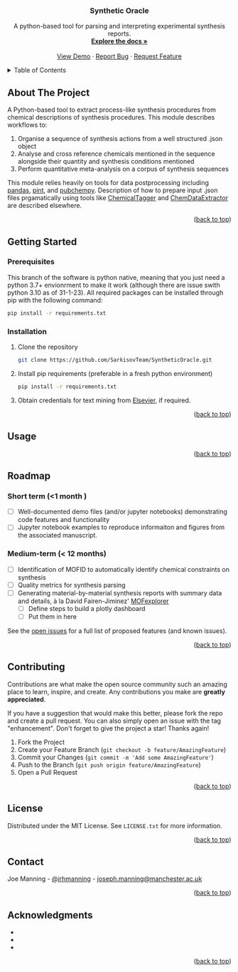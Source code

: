 <!-- Improved compatibility of back to top link: See: https://github.com/othneildrew/Best-README-Template/pull/73 -->
<a name="readme-top"></a>
<!--
*** Thanks for checking out the Best-README-Template. If you have a suggestion
*** that would make this better, please fork the repo and create a pull request
*** or simply open an issue with the tag "enhancement".
*** Don't forget to give the project a star!
*** Thanks again! Now go create something AMAZING! :D
-->



<!-- PROJECT SHIELDS -->
<!--
*** I'm using markdown "reference style" links for readability.
*** Reference links are enclosed in brackets [ ] instead of parentheses ( ).
*** See the bottom of this document for the declaration of the reference variables
*** for contributors-url, forks-url, etc. This is an optional, concise syntax you may use.
*** https://www.markdownguide.org/basic-syntax/#reference-style-links
-->




<!-- PROJECT LOGO -->

[//]: # (<br />)

[//]: # (<div align="center">)

[//]: # (  <a href="https://github.com/github_username/repo_name">)

[//]: # (    <img src="images/logo.png" alt="Logo" width="80" height="80">)

[//]: # (  </a>)

<h3 align="center">Synthetic Oracle</h3>
<div>
  <p align="center">
    A python-based tool for parsing and interpreting experimental synthesis reports.
    <br />
    <a href="https://github.com/jrhmanning/SynOracle/doc"><strong>Explore the docs »</strong></a>
    <br />
    <br />
    <a href="https://github.com/jrhmanning/SynOarcle/demo">View Demo</a>
    ·
    <a href="https://github.com/jrhmanning/SynOracle/issues">Report Bug</a>
    ·
    <a href="https://github.com/jrhmanning/SynOracle/issues">Request Feature</a>
  </p>
</div>



<!-- TABLE OF CONTENTS -->
<details>
  <summary>Table of Contents</summary>
  <ol>
    <li>
      <a href="#about-the-project">About The Project</a>
      <ul>
        <li><a href="#built-with">Built With</a></li>
      </ul>
    </li>
    <li>
      <a href="#getting-started">Getting Started</a>
      <ul>
        <li><a href="#prerequisites">Prerequisites</a></li>
        <li><a href="#installation">Installation</a></li>
      </ul>
    </li>
    <li><a href="#usage">Usage</a></li>
    <li><a href="#roadmap">Roadmap</a></li>
    <li><a href="#contributing">Contributing</a></li>
    <li><a href="#license">License</a></li>
    <li><a href="#contact">Contact</a></li>
    <li><a href="#acknowledgments">Acknowledgments</a></li>
  </ol>
</details>



<!-- ABOUT THE PROJECT -->
## About The Project

[//]: # ([![Product Name Screen Shot][product-screenshot]]&#40;https://example.com&#41;)

A Python-based tool to extract process-like synthesis procedures from chemical descriptions of synthesis procedures. This module describes workflows to:

1. Organise a sequence of synthesis actions from a well structured .json object
2. Analyse and cross reference chemicals mentioned in the sequence alongside their quantity and synthesis conditions mentioned
3. Perform quantitative meta-analysis on a corpus of synthesis sequences

This module relies heavily on tools for data postprocessing including [pandas](https://pandas.pydata.org/), [pint](https://pint.readthedocs.io/en/stable/), and  [pubchempy](https://pubchempy.readthedocs.io/en/latest/). Description of how to prepare input .json files prgamatically using tools like [ChemicalTagger](https://chemicaltagger.ch.cam.ac.uk/) and [ChemDataExtractor](http://www.chemdataextractor2.org/) are described elsewhere.

<!-- Here's a blank template to get started: To avoid retyping too much info. Do a search and replace with your text editor for the following: `github_username`, `repo_name`, `twitter_handle`, `linkedin_username`, `email_client`, `email`, `project_title`, `project_description` -->

<p align="right">(<a href="#readme-top">back to top</a>)</p>


<!-- GETTING STARTED -->
## Getting Started

### Prerequisites

This branch of the software is python native, meaning that you just need a python 3.7+ envionrment to make it work (although there are issue swith python 3.10 as of 31-1-23). 
All required packages can be installed through pip with the following command:

   ```sh
   pip install -r requirements.txt
   ```

### Installation

1. Clone the repository
   ```sh
   git clone https://github.com/SarkisovTeam/SyntheticOracle.git
   ```
2. Install pip requirements (preferable in a fresh python environment)
   ```sh
   pip install -r requirements.txt
   ```
3. Obtain credentials for text mining from [Elsevier](https://dev.elsevier.com/), if required.

<p align="right">(<a href="#readme-top">back to top</a>)</p>



<!-- USAGE EXAMPLES -->
## Usage

<!-- 

To build a database of published syntheses for a given material, a six-step workflow is required, which will be briefly described here. Jupyter notebooks are provided in  with example code for ZIF-8, for your convenience.

1. Locate papers using `elsapy` and your self-defined keywords
2. Download a corpus of papers from each publisher identified
3. Extract plain text synthesis paragraphs from each paper downloaded
4. Process the paragraphs into hierarchical XML sequences, and extract sequential information to dataframes
5. Cross-reference extracted data against chemical databases to calculate quantities in standardised units
6. Summarise and analyse the identified sequences for further analysis

Each of these steps are discussed in detail in the documentation and demo. For convenience, minimum working examples for each step are provided below. 

### Finding papers


### Downloading papers
Generally speaking, each publisher has their own internal rules for text and data mining (TDM), including unique file formats for each individual paper as well as unique methods of accessing them. This document won’t provide an exhaustive guide (which can be found elsewhere) but will attempt to give an overview of the field using case studies from some of the largest chemical publishers. In general, there are three different strategies to perform TDM through a publisher – by interfacing with a human, with the publisher’s website directly, or with an online REST API, or. Each of these methods is contingent on your institution having a subscription with the publisher in question, which you check by trying to manually access the paper using your institutional login. 


### Identifying synthesis paragraphs

### Extracting hierarchical data from paragraphs

### Cross-referencing chemical information extracted

### Analysing data trends

-->

<!-- Use this space to show useful examples of how a project can be used. Additional screenshots, code examples and demos work well in this space. You may also link to more resources.

_For more examples, please refer to the [Documentation](https://example.com)_
-->
<p align="right">(<a href="#readme-top">back to top</a>)</p>



<!-- ROADMAP -->
## Roadmap

### Short term (<1 month )

- [ ] Well-documented demo files (and/or jupyter notebooks) demonstrating code features and functionality
- [ ] Jupyter notebook examples to reproduce informaiton and figures from the associated manuscript.

### Medium-term (< 12 months)
- [ ] Identification of MOFID to automatically identify chemical constraints on synthesis
- [ ] Quality metrics for synthesis parsing
- [ ] Generating material-by-material synthesis reports with summary data and details, à la David Fairen-Jiminez' [MOFexplorer](http://aam.ceb.cam.ac.uk/mofexplorer.html)
    - [ ] Define steps to build a plotly dashboard
    - [ ] Put them in here

See the [open issues](https://github.com/github_username/repo_name/issues) for a full list of proposed features (and known issues).

<p align="right">(<a href="#readme-top">back to top</a>)</p>



<!-- CONTRIBUTING -->
## Contributing

Contributions are what make the open source community such an amazing place to learn, inspire, and create. Any contributions you make are **greatly appreciated**.

If you have a suggestion that would make this better, please fork the repo and create a pull request. You can also simply open an issue with the tag "enhancement".
Don't forget to give the project a star! Thanks again!

1. Fork the Project
2. Create your Feature Branch (`git checkout -b feature/AmazingFeature`)
3. Commit your Changes (`git commit -m 'Add some AmazingFeature'`)
4. Push to the Branch (`git push origin feature/AmazingFeature`)
5. Open a Pull Request

<p align="right">(<a href="#readme-top">back to top</a>)</p>



<!-- LICENSE -->
## License

Distributed under the MIT License. See `LICENSE.txt` for more information.

<p align="right">(<a href="#readme-top">back to top</a>)</p>



<!-- CONTACT -->
## Contact

Joe Manning - [@jrhmanning](https://twitter.com/jrhmanning) - joseph.manning@manchester.ac.uk

<!-- Project Link: [https://github.com/github_username/repo_name](https://github.com/github_username/repo_name) -->

<p align="right">(<a href="#readme-top">back to top</a>)</p>



<!-- ACKNOWLEDGMENTS -->
## Acknowledgments

* []()
* []()
* []()

<p align="right">(<a href="#readme-top">back to top</a>)</p>



<!-- MARKDOWN LINKS & IMAGES -->
<!-- https://www.markdownguide.org/basic-syntax/#reference-style-links -->
[contributors-shield]: https://img.shields.io/github/contributors/github_username/repo_name.svg?style=for-the-badge
[contributors-url]: https://github.com/github_username/repo_name/graphs/contributors
[forks-shield]: https://img.shields.io/github/forks/github_username/repo_name.svg?style=for-the-badge
[forks-url]: https://github.com/github_username/repo_name/network/members
[stars-shield]: https://img.shields.io/github/stars/github_username/repo_name.svg?style=for-the-badge
[stars-url]: https://github.com/github_username/repo_name/stargazers
[issues-shield]: https://img.shields.io/github/issues/github_username/repo_name.svg?style=for-the-badge
[issues-url]: https://github.com/github_username/repo_name/issues
[license-shield]: https://img.shields.io/github/license/github_username/repo_name.svg?style=for-the-badge
[license-url]: https://github.com/github_username/repo_name/blob/master/LICENSE.txt
[linkedin-shield]: https://img.shields.io/badge/-LinkedIn-black.svg?style=for-the-badge&logo=linkedin&colorB=555
[linkedin-url]: https://linkedin.com/in/linkedin_username
[product-screenshot]: images/screenshot.png
[Next.js]: https://img.shields.io/badge/next.js-000000?style=for-the-badge&logo=nextdotjs&logoColor=white
[Next-url]: https://nextjs.org/
[React.js]: https://img.shields.io/badge/React-20232A?style=for-the-badge&logo=react&logoColor=61DAFB
[React-url]: https://reactjs.org/
[Vue.js]: https://img.shields.io/badge/Vue.js-35495E?style=for-the-badge&logo=vuedotjs&logoColor=4FC08D
[Vue-url]: https://vuejs.org/
[Angular.io]: https://img.shields.io/badge/Angular-DD0031?style=for-the-badge&logo=angular&logoColor=white
[Angular-url]: https://angular.io/
[Svelte.dev]: https://img.shields.io/badge/Svelte-4A4A55?style=for-the-badge&logo=svelte&logoColor=FF3E00
[Svelte-url]: https://svelte.dev/
[Laravel.com]: https://img.shields.io/badge/Laravel-FF2D20?style=for-the-badge&logo=laravel&logoColor=white
[Laravel-url]: https://laravel.com
[Bootstrap.com]: https://img.shields.io/badge/Bootstrap-563D7C?style=for-the-badge&logo=bootstrap&logoColor=white
[Bootstrap-url]: https://getbootstrap.com
[JQuery.com]: https://img.shields.io/badge/jQuery-0769AD?style=for-the-badge&logo=jquery&logoColor=white
[JQuery-url]: https://jquery.com 
